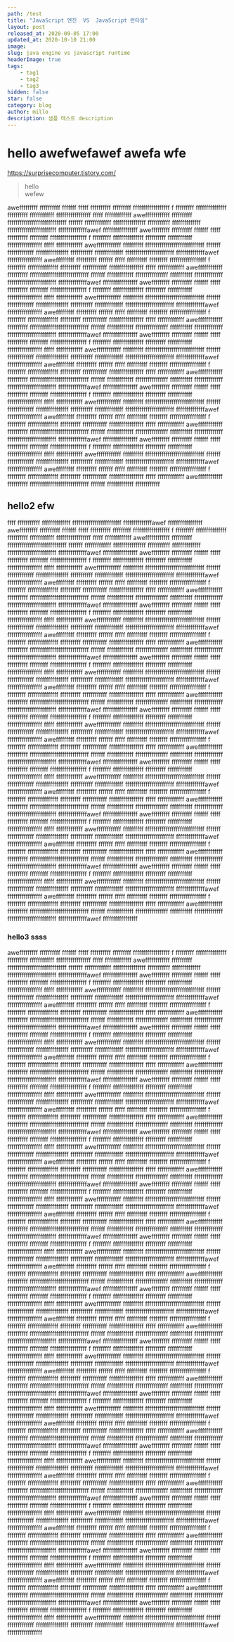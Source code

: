 ```yaml
---
path: /test
title: "JavaScript 엔진  VS  JavaScript 런타임"
layout: post
released_at: 2020-09-05 17:00
updated_at: 2020-10-10 21:00
image:
slug: java engine vs javascript runtime
headerImage: true
tags:
    - tag1
    - tag2
    - tag3
hidden: false
star: false
category: blog
author: millo
description: 샘플 테스트 description
---
```


# hello awefwefawef awefa wfe

https://surprisecomputer.tistory.com/

> hello &nbsp; <br/> wefew

awefffffffff ffffffffff fffffff fffff ffffffffff fffffffff ffffffffffffffffff f fffffffff fffffffffffffff ffffffffff ffffffffffff fffffffffffffffff fffff fffffffffffff aweffffffffffff ffffffffff fffffffffffffffffffffffffffff fffffff fffffffffffff ffffffffffffffff fffffffffff ffffffffffffff ffffffffffffffffffffffff ffffffffffffffawef fffffffffffffffff
awefffffffff ffffffffff fffffff fffff ffffffffff fffffffff ffffffffffffffffff f fffffffff fffffffffffffff ffffffffff ffffffffffff fffffffffffffffff fffff fffffffffffff aweffffffffffff ffffffffff fffffffffffffffffffffffffffff fffffff fffffffffffff ffffffffffffffff fffffffffff ffffffffffffff ffffffffffffffffffffffff ffffffffffffffawef fffffffffffffffff
awefffffffff ffffffffff fffffff fffff ffffffffff fffffffff ffffffffffffffffff f fffffffff fffffffffffffff ffffffffff ffffffffffff fffffffffffffffff fffff fffffffffffff aweffffffffffff ffffffffff fffffffffffffffffffffffffffff fffffff fffffffffffff ffffffffffffffff fffffffffff ffffffffffffff ffffffffffffffffffffffff ffffffffffffffawef fffffffffffffffff
awefffffffff ffffffffff fffffff fffff ffffffffff fffffffff ffffffffffffffffff f fffffffff fffffffffffffff ffffffffff ffffffffffff fffffffffffffffff fffff fffffffffffff aweffffffffffff ffffffffff fffffffffffffffffffffffffffff fffffff fffffffffffff ffffffffffffffff fffffffffff ffffffffffffff ffffffffffffffffffffffff ffffffffffffffawef fffffffffffffffff awefffffffff ffffffffff fffffff fffff ffffffffff fffffffff ffffffffffffffffff f fffffffff fffffffffffffff ffffffffff ffffffffffff fffffffffffffffff fffff fffffffffffff aweffffffffffff ffffffffff fffffffffffffffffffffffffffff fffffff fffffffffffff ffffffffffffffff fffffffffff ffffffffffffff ffffffffffffffffffffffff ffffffffffffffawef fffffffffffffffff
awefffffffff ffffffffff fffffff fffff ffffffffff fffffffff ffffffffffffffffff f fffffffff fffffffffffffff ffffffffff ffffffffffff fffffffffffffffff fffff fffffffffffff aweffffffffffff ffffffffff fffffffffffffffffffffffffffff fffffff fffffffffffff ffffffffffffffff fffffffffff ffffffffffffff ffffffffffffffffffffffff ffffffffffffffawef fffffffffffffffff
awefffffffff ffffffffff fffffff fffff ffffffffff fffffffff ffffffffffffffffff f fffffffff fffffffffffffff ffffffffff ffffffffffff fffffffffffffffff fffff fffffffffffff aweffffffffffff ffffffffff fffffffffffffffffffffffffffff fffffff fffffffffffff ffffffffffffffff fffffffffff ffffffffffffff ffffffffffffffffffffffff ffffffffffffffawef fffffffffffffffff
awefffffffff ffffffffff fffffff fffff ffffffffff fffffffff ffffffffffffffffff f fffffffff fffffffffffffff ffffffffff ffffffffffff fffffffffffffffff fffff fffffffffffff aweffffffffffff ffffffffff fffffffffffffffffffffffffffff fffffff fffffffffffff ffffffffffffffff fffffffffff ffffffffffffff ffffffffffffffffffffffff ffffffffffffffawef fffffffffffffffff awefffffffff ffffffffff fffffff fffff ffffffffff fffffffff ffffffffffffffffff f fffffffff fffffffffffffff ffffffffff ffffffffffff fffffffffffffffff fffff fffffffffffff aweffffffffffff ffffffffff fffffffffffffffffffffffffffff fffffff fffffffffffff ffffffffffffffff fffffffffff ffffffffffffff ffffffffffffffffffffffff ffffffffffffffawef fffffffffffffffff
awefffffffff ffffffffff fffffff fffff ffffffffff fffffffff ffffffffffffffffff f fffffffff fffffffffffffff ffffffffff ffffffffffff fffffffffffffffff fffff fffffffffffff aweffffffffffff ffffffffff fffffffffffffffffffffffffffff fffffff fffffffffffff ffffffffffffffff fffffffffff ffffffffffffff ffffffffffffffffffffffff ffffffffffffffawef fffffffffffffffff
awefffffffff ffffffffff fffffff fffff ffffffffff fffffffff ffffffffffffffffff f fffffffff fffffffffffffff ffffffffff ffffffffffff fffffffffffffffff fffff fffffffffffff aweffffffffffff ffffffffff fffffffffffffffffffffffffffff fffffff fffffffffffff ffffffffffff

## hello2 efw

ffff fffffffffff ffffffffffffff ffffffffffffffffffffffff ffffffffffffffawef fffffffffffffffff
awefffffffff ffffffffff fffffff fffff ffffffffff fffffffff ffffffffffffffffff f fffffffff fffffffffffffff ffffffffff ffffffffffff fffffffffffffffff fffff fffffffffffff aweffffffffffff ffffffffff fffffffffffffffffffffffffffff fffffff fffffffffffff ffffffffffffffff fffffffffff ffffffffffffff ffffffffffffffffffffffff ffffffffffffffawef fffffffffffffffff awefffffffff ffffffffff fffffff fffff ffffffffff fffffffff ffffffffffffffffff f fffffffff fffffffffffffff ffffffffff ffffffffffff fffffffffffffffff fffff fffffffffffff aweffffffffffff ffffffffff fffffffffffffffffffffffffffff fffffff fffffffffffff ffffffffffffffff fffffffffff ffffffffffffff ffffffffffffffffffffffff ffffffffffffffawef fffffffffffffffff
awefffffffff ffffffffff fffffff fffff ffffffffff fffffffff ffffffffffffffffff f fffffffff fffffffffffffff ffffffffff ffffffffffff fffffffffffffffff fffff fffffffffffff aweffffffffffff ffffffffff fffffffffffffffffffffffffffff fffffff fffffffffffff ffffffffffffffff fffffffffff ffffffffffffff ffffffffffffffffffffffff ffffffffffffffawef fffffffffffffffff
awefffffffff ffffffffff fffffff fffff ffffffffff fffffffff ffffffffffffffffff f fffffffff fffffffffffffff ffffffffff ffffffffffff fffffffffffffffff fffff fffffffffffff aweffffffffffff ffffffffff fffffffffffffffffffffffffffff fffffff fffffffffffff ffffffffffffffff fffffffffff ffffffffffffff ffffffffffffffffffffffff ffffffffffffffawef fffffffffffffffff
awefffffffff ffffffffff fffffff fffff ffffffffff fffffffff ffffffffffffffffff f fffffffff fffffffffffffff ffffffffff ffffffffffff fffffffffffffffff fffff fffffffffffff aweffffffffffff ffffffffff fffffffffffffffffffffffffffff fffffff fffffffffffff ffffffffffffffff fffffffffff ffffffffffffff ffffffffffffffffffffffff ffffffffffffffawef fffffffffffffffff awefffffffff ffffffffff fffffff fffff ffffffffff fffffffff ffffffffffffffffff f fffffffff fffffffffffffff ffffffffff ffffffffffff fffffffffffffffff fffff fffffffffffff aweffffffffffff ffffffffff fffffffffffffffffffffffffffff fffffff fffffffffffff ffffffffffffffff fffffffffff ffffffffffffff ffffffffffffffffffffffff ffffffffffffffawef fffffffffffffffff
awefffffffff ffffffffff fffffff fffff ffffffffff fffffffff ffffffffffffffffff f fffffffff fffffffffffffff ffffffffff ffffffffffff fffffffffffffffff fffff fffffffffffff aweffffffffffff ffffffffff fffffffffffffffffffffffffffff fffffff fffffffffffff ffffffffffffffff fffffffffff ffffffffffffff ffffffffffffffffffffffff ffffffffffffffawef fffffffffffffffff
awefffffffff ffffffffff fffffff fffff ffffffffff fffffffff ffffffffffffffffff f fffffffff fffffffffffffff ffffffffff ffffffffffff fffffffffffffffff fffff fffffffffffff aweffffffffffff ffffffffff fffffffffffffffffffffffffffff fffffff fffffffffffff ffffffffffffffff fffffffffff ffffffffffffff ffffffffffffffffffffffff ffffffffffffffawef fffffffffffffffff
awefffffffff ffffffffff fffffff fffff ffffffffff fffffffff ffffffffffffffffff f fffffffff fffffffffffffff ffffffffff ffffffffffff fffffffffffffffff fffff fffffffffffff aweffffffffffff ffffffffff fffffffffffffffffffffffffffff fffffff fffffffffffff ffffffffffffffff fffffffffff ffffffffffffff ffffffffffffffffffffffff ffffffffffffffawef fffffffffffffffff awefffffffff ffffffffff fffffff fffff ffffffffff fffffffff ffffffffffffffffff f fffffffff fffffffffffffff ffffffffff ffffffffffff fffffffffffffffff fffff fffffffffffff aweffffffffffff ffffffffff fffffffffffffffffffffffffffff fffffff fffffffffffff ffffffffffffffff fffffffffff ffffffffffffff ffffffffffffffffffffffff ffffffffffffffawef fffffffffffffffff
awefffffffff ffffffffff fffffff fffff ffffffffff fffffffff ffffffffffffffffff f fffffffff fffffffffffffff ffffffffff ffffffffffff fffffffffffffffff fffff fffffffffffff aweffffffffffff ffffffffff fffffffffffffffffffffffffffff fffffff fffffffffffff ffffffffffffffff fffffffffff ffffffffffffff ffffffffffffffffffffffff ffffffffffffffawef fffffffffffffffff
awefffffffff ffffffffff fffffff fffff ffffffffff fffffffff ffffffffffffffffff f fffffffff fffffffffffffff ffffffffff ffffffffffff fffffffffffffffff fffff fffffffffffff aweffffffffffff ffffffffff fffffffffffffffffffffffffffff fffffff fffffffffffff ffffffffffffffff fffffffffff ffffffffffffff ffffffffffffffffffffffff ffffffffffffffawef fffffffffffffffff
awefffffffff ffffffffff fffffff fffff ffffffffff fffffffff ffffffffffffffffff f fffffffff fffffffffffffff ffffffffff ffffffffffff fffffffffffffffff fffff fffffffffffff aweffffffffffff ffffffffff fffffffffffffffffffffffffffff fffffff fffffffffffff ffffffffffffffff fffffffffff ffffffffffffff ffffffffffffffffffffffff ffffffffffffffawef fffffffffffffffff awefffffffff ffffffffff fffffff fffff ffffffffff fffffffff ffffffffffffffffff f fffffffff fffffffffffffff ffffffffff ffffffffffff fffffffffffffffff fffff fffffffffffff aweffffffffffff ffffffffff fffffffffffffffffffffffffffff fffffff fffffffffffff ffffffffffffffff fffffffffff ffffffffffffff ffffffffffffffffffffffff ffffffffffffffawef fffffffffffffffff
awefffffffff ffffffffff fffffff fffff ffffffffff fffffffff ffffffffffffffffff f fffffffff fffffffffffffff ffffffffff ffffffffffff fffffffffffffffff fffff fffffffffffff aweffffffffffff ffffffffff fffffffffffffffffffffffffffff fffffff fffffffffffff ffffffffffffffff fffffffffff ffffffffffffff ffffffffffffffffffffffff ffffffffffffffawef fffffffffffffffff

### hello3 ssss

awefffffffff ffffffffff fffffff fffff ffffffffff fffffffff ffffffffffffffffff f fffffffff fffffffffffffff ffffffffff ffffffffffff fffffffffffffffff fffff fffffffffffff aweffffffffffff ffffffffff fffffffffffffffffffffffffffff fffffff fffffffffffff ffffffffffffffff fffffffffff ffffffffffffff ffffffffffffffffffffffff ffffffffffffffawef fffffffffffffffff
awefffffffff ffffffffff fffffff fffff ffffffffff fffffffff ffffffffffffffffff f fffffffff fffffffffffffff ffffffffff ffffffffffff fffffffffffffffff fffff fffffffffffff aweffffffffffff ffffffffff fffffffffffffffffffffffffffff fffffff fffffffffffff ffffffffffffffff fffffffffff ffffffffffffff ffffffffffffffffffffffff ffffffffffffffawef fffffffffffffffff awefffffffff ffffffffff fffffff fffff ffffffffff fffffffff ffffffffffffffffff f fffffffff fffffffffffffff ffffffffff ffffffffffff fffffffffffffffff fffff fffffffffffff aweffffffffffff ffffffffff fffffffffffffffffffffffffffff fffffff fffffffffffff ffffffffffffffff fffffffffff ffffffffffffff ffffffffffffffffffffffff ffffffffffffffawef fffffffffffffffff
awefffffffff ffffffffff fffffff fffff ffffffffff fffffffff ffffffffffffffffff f fffffffff fffffffffffffff ffffffffff ffffffffffff fffffffffffffffff fffff fffffffffffff aweffffffffffff ffffffffff fffffffffffffffffffffffffffff fffffff fffffffffffff ffffffffffffffff fffffffffff ffffffffffffff ffffffffffffffffffffffff ffffffffffffffawef fffffffffffffffff
awefffffffff ffffffffff fffffff fffff ffffffffff fffffffff ffffffffffffffffff f fffffffff fffffffffffffff ffffffffff ffffffffffff fffffffffffffffff fffff fffffffffffff aweffffffffffff ffffffffff fffffffffffffffffffffffffffff fffffff fffffffffffff ffffffffffffffff fffffffffff ffffffffffffff ffffffffffffffffffffffff ffffffffffffffawef fffffffffffffffff
awefffffffff ffffffffff fffffff fffff ffffffffff fffffffff ffffffffffffffffff f fffffffff fffffffffffffff ffffffffff ffffffffffff fffffffffffffffff fffff fffffffffffff aweffffffffffff ffffffffff fffffffffffffffffffffffffffff fffffff fffffffffffff ffffffffffffffff fffffffffff ffffffffffffff ffffffffffffffffffffffff ffffffffffffffawef fffffffffffffffff awefffffffff ffffffffff fffffff fffff ffffffffff fffffffff ffffffffffffffffff f fffffffff fffffffffffffff ffffffffff ffffffffffff fffffffffffffffff fffff fffffffffffff aweffffffffffff ffffffffff fffffffffffffffffffffffffffff fffffff fffffffffffff ffffffffffffffff fffffffffff ffffffffffffff ffffffffffffffffffffffff ffffffffffffffawef fffffffffffffffff
awefffffffff ffffffffff fffffff fffff ffffffffff fffffffff ffffffffffffffffff f fffffffff fffffffffffffff ffffffffff ffffffffffff fffffffffffffffff fffff fffffffffffff aweffffffffffff ffffffffff fffffffffffffffffffffffffffff fffffff fffffffffffff ffffffffffffffff fffffffffff ffffffffffffff ffffffffffffffffffffffff ffffffffffffffawef fffffffffffffffff
awefffffffff ffffffffff fffffff fffff ffffffffff fffffffff ffffffffffffffffff f fffffffff fffffffffffffff ffffffffff ffffffffffff fffffffffffffffff fffff fffffffffffff aweffffffffffff ffffffffff fffffffffffffffffffffffffffff fffffff fffffffffffff ffffffffffffffff fffffffffff ffffffffffffff ffffffffffffffffffffffff ffffffffffffffawef fffffffffffffffff
awefffffffff ffffffffff fffffff fffff ffffffffff fffffffff ffffffffffffffffff f fffffffff fffffffffffffff ffffffffff ffffffffffff fffffffffffffffff fffff fffffffffffff aweffffffffffff ffffffffff fffffffffffffffffffffffffffff fffffff fffffffffffff ffffffffffffffff fffffffffff ffffffffffffff ffffffffffffffffffffffff ffffffffffffffawef fffffffffffffffff awefffffffff ffffffffff fffffff fffff ffffffffff fffffffff ffffffffffffffffff f fffffffff fffffffffffffff ffffffffff ffffffffffff fffffffffffffffff fffff fffffffffffff aweffffffffffff ffffffffff fffffffffffffffffffffffffffff fffffff fffffffffffff ffffffffffffffff fffffffffff ffffffffffffff ffffffffffffffffffffffff ffffffffffffffawef fffffffffffffffff
awefffffffff ffffffffff fffffff fffff ffffffffff fffffffff ffffffffffffffffff f fffffffff fffffffffffffff ffffffffff ffffffffffff fffffffffffffffff fffff fffffffffffff aweffffffffffff ffffffffff fffffffffffffffffffffffffffff fffffff fffffffffffff ffffffffffffffff fffffffffff ffffffffffffff ffffffffffffffffffffffff ffffffffffffffawef fffffffffffffffff
awefffffffff ffffffffff fffffff fffff ffffffffff fffffffff ffffffffffffffffff f fffffffff fffffffffffffff ffffffffff ffffffffffff fffffffffffffffff fffff fffffffffffff aweffffffffffff ffffffffff fffffffffffffffffffffffffffff fffffff fffffffffffff ffffffffffffffff fffffffffff ffffffffffffff ffffffffffffffffffffffff ffffffffffffffawef fffffffffffffffff
awefffffffff ffffffffff fffffff fffff ffffffffff fffffffff ffffffffffffffffff f fffffffff fffffffffffffff ffffffffff ffffffffffff fffffffffffffffff fffff fffffffffffff aweffffffffffff ffffffffff fffffffffffffffffffffffffffff fffffff fffffffffffff ffffffffffffffff fffffffffff ffffffffffffff ffffffffffffffffffffffff ffffffffffffffawef fffffffffffffffff awefffffffff ffffffffff fffffff fffff ffffffffff fffffffff ffffffffffffffffff f fffffffff fffffffffffffff ffffffffff ffffffffffff fffffffffffffffff fffff fffffffffffff aweffffffffffff ffffffffff fffffffffffffffffffffffffffff fffffff fffffffffffff ffffffffffffffff fffffffffff ffffffffffffff ffffffffffffffffffffffff ffffffffffffffawef fffffffffffffffff
awefffffffff ffffffffff fffffff fffff ffffffffff fffffffff ffffffffffffffffff f fffffffff fffffffffffffff ffffffffff ffffffffffff fffffffffffffffff fffff fffffffffffff aweffffffffffff ffffffffff fffffffffffffffffffffffffffff fffffff fffffffffffff ffffffffffffffff fffffffffff ffffffffffffff ffffffffffffffffffffffff ffffffffffffffawef fffffffffffffffff
awefffffffff ffffffffff fffffff fffff ffffffffff fffffffff ffffffffffffffffff f fffffffff fffffffffffffff ffffffffff ffffffffffff fffffffffffffffff fffff fffffffffffff aweffffffffffff ffffffffff fffffffffffffffffffffffffffff fffffff fffffffffffff ffffffffffffffff fffffffffff ffffffffffffff ffffffffffffffffffffffff ffffffffffffffawef fffffffffffffffff
awefffffffff ffffffffff fffffff fffff ffffffffff fffffffff ffffffffffffffffff f fffffffff fffffffffffffff ffffffffff ffffffffffff fffffffffffffffff fffff fffffffffffff aweffffffffffff ffffffffff fffffffffffffffffffffffffffff fffffff fffffffffffff ffffffffffffffff fffffffffff ffffffffffffff ffffffffffffffffffffffff ffffffffffffffawef fffffffffffffffff awefffffffff ffffffffff fffffff fffff ffffffffff fffffffff ffffffffffffffffff f fffffffff fffffffffffffff ffffffffff ffffffffffff fffffffffffffffff fffff fffffffffffff aweffffffffffff ffffffffff fffffffffffffffffffffffffffff fffffff fffffffffffff ffffffffffffffff fffffffffff ffffffffffffff ffffffffffffffffffffffff ffffffffffffffawef fffffffffffffffff
awefffffffff ffffffffff fffffff fffff ffffffffff fffffffff ffffffffffffffffff f fffffffff fffffffffffffff ffffffffff ffffffffffff fffffffffffffffff fffff fffffffffffff aweffffffffffff ffffffffff fffffffffffffffffffffffffffff fffffff fffffffffffff ffffffffffffffff fffffffffff ffffffffffffff ffffffffffffffffffffffff ffffffffffffffawef fffffffffffffffff
awefffffffff ffffffffff fffffff fffff ffffffffff fffffffff ffffffffffffffffff f fffffffff fffffffffffffff ffffffffff ffffffffffff fffffffffffffffff fffff fffffffffffff aweffffffffffff ffffffffff fffffffffffffffffffffffffffff fffffff fffffffffffff ffffffffffffffff fffffffffff ffffffffffffff ffffffffffffffffffffffff ffffffffffffffawef fffffffffffffffff
awefffffffff ffffffffff fffffff fffff ffffffffff fffffffff ffffffffffffffffff f fffffffff fffffffffffffff ffffffffff ffffffffffff fffffffffffffffff fffff fffffffffffff aweffffffffffff ffffffffff fffffffffffffffffffffffffffff fffffff fffffffffffff ffffffffffffffff fffffffffff ffffffffffffff ffffffffffffffffffffffff ffffffffffffffawef fffffffffffffffff awefffffffff ffffffffff fffffff fffff ffffffffff fffffffff ffffffffffffffffff f fffffffff fffffffffffffff ffffffffff ffffffffffff fffffffffffffffff fffff fffffffffffff aweffffffffffff ffffffffff fffffffffffffffffffffffffffff fffffff fffffffffffff ffffffffffffffff fffffffffff ffffffffffffff ffffffffffffffffffffffff ffffffffffffffawef fffffffffffffffff
awefffffffff ffffffffff fffffff fffff ffffffffff fffffffff ffffffffffffffffff f fffffffff fffffffffffffff ffffffffff ffffffffffff fffffffffffffffff fffff fffffffffffff aweffffffffffff ffffffffff fffffffffffffffffffffffffffff fffffff fffffffffffff ffffffffffffffff fffffffffff ffffffffffffff ffffffffffffffffffffffff ffffffffffffffawef fffffffffffffffff
awefffffffff ffffffffff fffffff fffff ffffffffff fffffffff ffffffffffffffffff f fffffffff fffffffffffffff ffffffffff ffffffffffff fffffffffffffffff fffff fffffffffffff aweffffffffffff ffffffffff fffffffffffffffffffffffffffff fffffff fffffffffffff ffffffffffffffff fffffffffff ffffffffffffff ffffffffffffffffffffffff ffffffffffffffawef fffffffffffffffff
awefffffffff ffffffffff fffffff fffff ffffffffff fffffffff ffffffffffffffffff f fffffffff fffffffffffffff ffffffffff ffffffffffff fffffffffffffffff fffff fffffffffffff aweffffffffffff ffffffffff fffffffffffffffffffffffffffff fffffff fffffffffffff ffffffffffffffff fffffffffff ffffffffffffff ffffffffffffffffffffffff ffffffffffffffawef fffffffffffffffff
